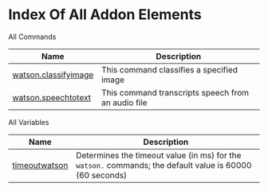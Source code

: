 # Index Of All Addon Elements


 All Commands

| Name | Description |
| ---- | ----------- |
| [watson.classifyimage](https://manual.g1ant.com/link/G1ANT.Addon.Watson/G1ANT.Addon.Watson/Commands/WatsonClassifyImageCommand.md) | This command classifies a specified image |
| [watson.speechtotext](https://manual.g1ant.com/link/G1ANT.Addon.Watson/G1ANT.Addon.Watson/Commands/WatsonSpeechToTextCommand.md) | This command transcripts speech from an audio file |

 All Variables

| Name | Description |
| ---- | ----------- |
| [timeoutwatson](https://manual.g1ant.com/link/G1ANT.Addon.Watson/G1ANT.Addon.Watson/Variables/TimeoutWatsonVariable.md) | Determines the timeout value (in ms) for the `watson.` commands; the default value is 60000 (60 seconds) |
